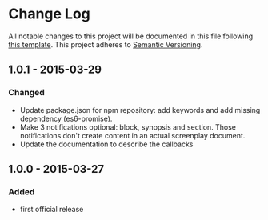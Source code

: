 # Change Log
All notable changes to this project will be documented in this file following [this template](http://keepachangelog.com/).
This project adheres to [Semantic Versioning](http://semver.org/).

## 1.0.1 - 2015-03-29
### Changed
- Update package.json for npm repository: add keywords and add missing dependency (es6-promise).
- Make 3 notifications optional: block, synopsis and section. Those notifications don't create content in an actual screenplay document.
- Update the documentation to describe the callbacks

## 1.0.0 - 2015-03-27
### Added
- first official release